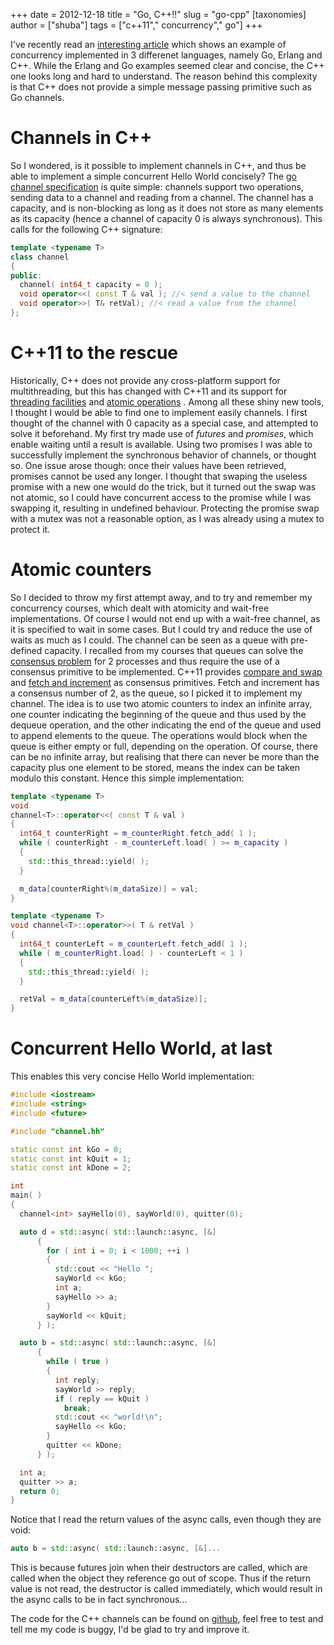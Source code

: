 +++
date = 2012-12-18
title = "Go, C++!!"
slug = "go-cpp"
[taxonomies]
author = ["shuba"]
tags = ["c++11"," concurrency"," go"]
+++

I've recently read an [interesting article](http://himmele.blogspot.fr/2012/11/concurrent-hello-world-in-go-erlang.html) which shows an example of concurrency implemented in 3 differenet languages, namely Go, Erlang and C++. While the Erlang and Go examples seemed clear and concise, the C++ one looks long and hard to understand. The reason behind this complexity is that C++ does not provide a simple message passing primitive such as Go channels.

Channels in C++
===============

So I wondered, is it possible to implement channels in C++, and thus be able to implement a simple concurrent Hello World concisely? The [go channel specification](http://golang.org/ref/spec#Channel_types) is quite simple: channels support two operations, sending data to a channel and reading from a channel. The channel has a capacity, and is non-blocking as long as it does not store as many elements as its capacity (hence a channel of capacity 0 is always synchronous). This calls for the following C++ signature:

```c++
template <typename T>
class channel
{
public:
  channel( int64_t capacity = 0 );
  void operator<<( const T & val ); //< send a value to the channel
  void operator>>( T& retVal); //< read a value from the channel
};
```

C++11 to the rescue
===================

Historically, C++ does not provide any cross-platform support for multithreading, but this has changed with C++11 and its support for [threading facilities](http://en.cppreference.com/w/cpp/thread) and [atomic operations](http://en.cppreference.com/w/cpp/atomic) . Among all these shiny new tools, I thought I would be able to find one to implement easily channels. I first thought of the channel with 0 capacity as a special case, and attempted to solve it beforehand. My first try made use of *futures* and *promises*, which enable waiting until a result is available. Using two promises I was able to successfully implement the synchronous behavior of channels, or thought so. One issue arose though: once their values have been retrieved, promises cannot be used any longer. I thought that swaping the useless promise with a new one would do the trick, but it turned out the swap was not atomic, so I could have concurrent access to the promise while I was swapping it, resulting in undefined behaviour. Protecting the promise swap with a mutex was not a reasonable option, as I was already using a mutex to protect it.

Atomic counters
===============

So I decided to throw my first attempt away, and to try and remember my concurrency courses, which dealt with atomicity and wait-free implementations. Of course I would not end up with a wait-free channel, as it is specified to wait in some cases. But I could try and reduce the use of waits as much as I could. The channel can be seen as a queue with pre-defined capacity. I recalled from my courses that queues can solve the [consensus problem](http://en.wikipedia.org/wiki/Consensus_%28computer_science%29) for 2 processes and thus require the use of a consensus primitive to be implemented. C++11 provides [compare and swap](http://en.cppreference.com/w/cpp/atomic/atomic_compare_exchange) and [fetch and increment](http://en.cppreference.com/w/cpp/atomic/atomic_fetch_add) as consensus primitives. Fetch and increment has a consensus number of 2, as the queue, so I picked it to implement my channel. The idea is to use two atomic counters to index an infinite array, one counter indicating the beginning of the queue and thus used by the dequeue operation, and the other indicating the end of the queue and used to append elements to the queue. The operations would block when the queue is either empty or full, depending on the operation. Of course, there can be no infinite array, but realising that there can never be more than the capacity plus one element to be stored, means the index can be taken modulo this constant. Hence this simple implementation:

```c++
template <typename T>
void
channel<T>::operator<<( const T & val )
{
  int64_t counterRight = m_counterRight.fetch_add( 1 );
  while ( counterRight - m_counterLeft.load( ) >= m_capacity )
  {
    std::this_thread::yield( );
  }

  m_data[counterRight%(m_dataSize)] = val;
}

template <typename T>
void channel<T>::operator>>( T & retVal )
{
  int64_t counterLeft = m_counterLeft.fetch_add( 1 );
  while ( m_counterRight.load( ) - counterLeft < 1 )
  {
    std::this_thread::yield( );
  }

  retVal = m_data[counterLeft%(m_dataSize)];
}
```

Concurrent Hello World, at last
===============================

This enables this very concise Hello World implementation:

```c++
#include <iostream>
#include <string>
#include <future>

#include "channel.hh"

static const int kGo = 0;
static const int kQuit = 1;
static const int kDone = 2;

int
main( )
{
  channel<int> sayHello(0), sayWorld(0), quitter(0);

  auto d = std::async( std::launch::async, [&]
      {
        for ( int i = 0; i < 1000; ++i )
        {
          std::cout << "Hello ";
          sayWorld << kGo;
          int a;
          sayHello >> a;
        }
        sayWorld << kQuit;
      } );

  auto b = std::async( std::launch::async, [&]
      {
        while ( true )
        {
          int reply;
          sayWorld >> reply;
          if ( reply == kQuit )
            break;
          std::cout << "world!\n";
          sayHello << kGo;
        }
        quitter << kDone;
      } );

  int a;
  quitter >> a;
  return 0;
}
```

Notice that I read the return values of the async calls, even though they are void:

```c++
auto b = std::async( std::launch::async, [&]...
```

This is because futures join when their destructors are called, which are called when the object they reference go out of scope. Thus if the return value is not read, the destructor is called immediately, which would result in the async calls to be in fact synchronous...

The code for the C++ channels can be found on [github](https://github.com/vbarrielle/cppChan/), feel free to test and tell me my code is buggy, I'd be glad to try and improve it.
